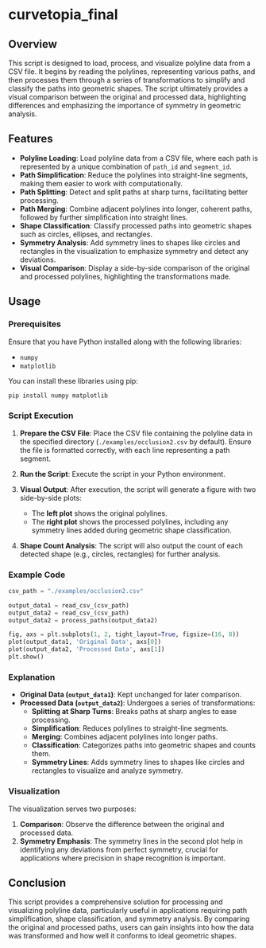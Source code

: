 # curvetopia_final

## Overview

This script is designed to load, process, and visualize polyline data from a CSV file. It begins by reading the polylines, representing various paths, and then processes them through a series of transformations to simplify and classify the paths into geometric shapes. The script ultimately provides a visual comparison between the original and processed data, highlighting differences and emphasizing the importance of symmetry in geometric analysis.

## Features

- **Polyline Loading**: Load polyline data from a CSV file, where each path is represented by a unique combination of `path_id` and `segment_id`.
- **Path Simplification**: Reduce the polylines into straight-line segments, making them easier to work with computationally.
- **Path Splitting**: Detect and split paths at sharp turns, facilitating better processing.
- **Path Merging**: Combine adjacent polylines into longer, coherent paths, followed by further simplification into straight lines.
- **Shape Classification**: Classify processed paths into geometric shapes such as circles, ellipses, and rectangles.
- **Symmetry Analysis**: Add symmetry lines to shapes like circles and rectangles in the visualization to emphasize symmetry and detect any deviations.
- **Visual Comparison**: Display a side-by-side comparison of the original and processed polylines, highlighting the transformations made.

## Usage

### Prerequisites

Ensure that you have Python installed along with the following libraries:
- `numpy`
- `matplotlib`

You can install these libraries using pip:
```bash
pip install numpy matplotlib
```

### Script Execution

1. **Prepare the CSV File**: Place the CSV file containing the polyline data in the specified directory (`./examples/occlusion2.csv` by default). Ensure the file is formatted correctly, with each line representing a path segment.

2. **Run the Script**: Execute the script in your Python environment.

3. **Visual Output**: After execution, the script will generate a figure with two side-by-side plots:
   - The **left plot** shows the original polylines.
   - The **right plot** shows the processed polylines, including any symmetry lines added during geometric shape classification.

4. **Shape Count Analysis**: The script will also output the count of each detected shape (e.g., circles, rectangles) for further analysis.

### Example Code

```python
csv_path = "./examples/occlusion2.csv"

output_data1 = read_csv_(csv_path)
output_data2 = read_csv_(csv_path)
output_data2 = process_paths(output_data2)

fig, axs = plt.subplots(1, 2, tight_layout=True, figsize=(16, 8))
plot(output_data1, 'Original Data', axs[0])
plot(output_data2, 'Processed Data', axs[1])
plt.show()
```

### Explanation

- **Original Data (`output_data1`)**: Kept unchanged for later comparison.
- **Processed Data (`output_data2`)**: Undergoes a series of transformations:
  - **Splitting at Sharp Turns**: Breaks paths at sharp angles to ease processing.
  - **Simplification**: Reduces polylines to straight-line segments.
  - **Merging**: Combines adjacent polylines into longer paths.
  - **Classification**: Categorizes paths into geometric shapes and counts them.
  - **Symmetry Lines**: Adds symmetry lines to shapes like circles and rectangles to visualize and analyze symmetry.

### Visualization

The visualization serves two purposes:
1. **Comparison**: Observe the difference between the original and processed data.
2. **Symmetry Emphasis**: The symmetry lines in the second plot help in identifying any deviations from perfect symmetry, crucial for applications where precision in shape recognition is important.

## Conclusion

This script provides a comprehensive solution for processing and visualizing polyline data, particularly useful in applications requiring path simplification, shape classification, and symmetry analysis. By comparing the original and processed paths, users can gain insights into how the data was transformed and how well it conforms to ideal geometric shapes.
